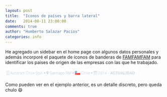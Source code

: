 ```yaml
---
layout: post
title:  "Iconos de países y barra lateral"
date:   2014-08-11 23:00:00
comments: true
author: "Humberto Salazar Pacios"
categories: info
---
```


He agregado un sidebar en el home page con algunos datos personales y además incorporé el paquete de íconos de banderas
de [FAMFAMFAM][flags] para identificar los paises de origen de las empresas con las que he trabajado.

![](</img/posts/2014/08/iconos-paises.png>)

Como pueden ver en el ejemplo anterior, es un detalle discreto, pero queda chulo :smile:

[flags]: http://www.famfamfam.com/lab/icons/flags/
